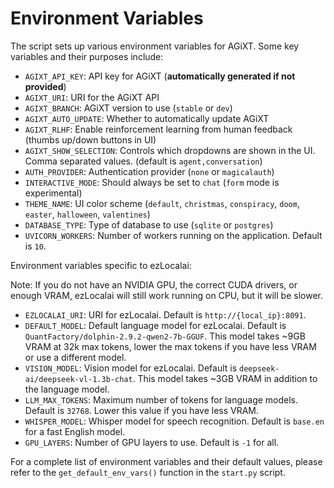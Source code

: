 # Environment Variables

The script sets up various environment variables for AGiXT. Some key variables and their purposes include:

- `AGIXT_API_KEY`: API key for AGiXT (**automatically generated if not provided**)
- `AGIXT_URI`: URI for the AGiXT API
- `AGIXT_BRANCH`: AGiXT version to use (`stable` or `dev`)
- `AGIXT_AUTO_UPDATE`: Whether to automatically update AGiXT
- `AGIXT_RLHF`: Enable reinforcement learning from human feedback (thumbs up/down buttons in UI)
- `AGIXT_SHOW_SELECTION`: Controls which dropdowns are shown in the UI. Comma separated values. (default is `agent,conversation`)
- `AUTH_PROVIDER`: Authentication provider (`none` or `magicalauth`)
- `INTERACTIVE_MODE`: Should always be set to `chat` (`form` mode is experimental)
- `THEME_NAME`: UI color scheme (`default`, `christmas`, `conspiracy`, `doom`, `easter`, `halloween`, `valentines`)
- `DATABASE_TYPE`: Type of database to use (`sqlite` or `postgres`)
- `UVICORN_WORKERS`: Number of workers running on the application. Default is `10`.

Environment variables specific to ezLocalai:

Note: If you do not have an NVIDIA GPU, the correct CUDA drivers, or enough VRAM, ezLocalai will still work running on CPU, but it will be slower.

- `EZLOCALAI_URI`: URI for ezLocalai. Default is `http://{local_ip}:8091`.
- `DEFAULT_MODEL`: Default language model for ezLocalai. Default is `QuantFactory/dolphin-2.9.2-qwen2-7b-GGUF`. This model takes ~9GB VRAM at 32k max tokens, lower the max tokens if you have less VRAM or use a different model.
- `VISION_MODEL`: Vision model for ezLocalai. Default is `deepseek-ai/deepseek-vl-1.3b-chat`. This model takes ~3GB VRAM in addition to the language model.
- `LLM_MAX_TOKENS`: Maximum number of tokens for language models. Default is `32768`. Lower this value if you have less VRAM.
- `WHISPER_MODEL`: Whisper model for speech recognition. Default is `base.en` for a fast English model.
- `GPU_LAYERS`: Number of GPU layers to use. Default is `-1` for all.

For a complete list of environment variables and their default values, please refer to the `get_default_env_vars()` function in the `start.py` script.
